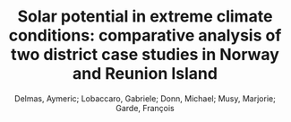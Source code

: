 ---
layout: technique
title: "Solar potential in extreme climate conditions: comparative analysis of two district case studies in Norway and Reunion Island"
system: "False"
technique: "False"
design_study: "False"
evaluation: "False"
data: "False"
analysis: "True"
generation: "False"
curation_and_transformation: "False"
management: "False"
modeling: "True"
urban_analysis: "True"
visualization: "False"
sunlight_access: "True"
wind_ventilation: "False"
view_impact: "False"
energy: "False"
damage_and_disaster_management: "False"
climate: "False"
sound: "False"
property_cadastre: "False"
others: "False"
lookup: "False"
browse: "False"
locate: "False"
explore: "True"
identify: "True"
compare: "True"
summarize: "False"
distribution: "True"
trends: "False"
outliers: "True"
extremes: "True"
features: "False"
target_discovery: "False"
target_access: "True"
spatial_relation: "True"
buildings: "True"
streets: "False"
nature: "False"
uniform_discretization: "False"
structural_subdivision: "False"
univariate: "True"
multivariate: "False"
volumetric: "False"
temporal: "False"
sensing: "False"
statistical: "False"
simulation_based: "True"
learning_based: "False"
surveyed: "False"
site: "True"
block: "True"
multi_block: "False"
city: "False"
va_wo_model: "False"
post_model: "False"
model_integrated: "False"
assisted_models: "False"
overlay: "True"
embedded: "False"
linked: "False"
temporal_jx: "False"
spatial_jx: "False"
filter: "False"
aggregate: "False"
embed: "False"
glyphs: "False"
bar_charts: "False"
scatterplots: "False"
matrix: "False"
parallel_coordinates: "False"
map_2d: "False"
map_3d: "True"
walking: "False"
steering: "False"
selection_based: "False"
manipulation_based: "True"
distortion: "False"
ghosting: "False"
culling: "False"
birds_view: "True"
multi_view: "False"
assisted_steering: "False"
other: "False"
vr_cave: "False"
ar: "False"
desktop: "True"
mobile: "False"
case_study: "True"
user_study: "False"
statistical_evaluation: "False"
expert_interviews: "False"
key: "ULNH3L2C"
item_type: "conferencePaper"
publication_year: "2016"
author: "Delmas, Aymeric; Lobaccaro, Gabriele; Donn, Michael; Musy, Marjorie; Garde, François"
publication_title: "Symposium on Simulation for Architecture and Urban Design"
isbn: "nan"
issn: "nan"
doi: "nan"
url_paper: "nan"
abstract_note: "nan"
date_added: "2023-01-30 00:02:55"
date_modified: "2023-01-30 00:02:55"
access_date: "nan"
pages: "nan"
num_pages: "nan"
issue: "nan"
volume: "nan"
number_of_volumes: "nan"
journal_abbreviation: "nan"
short_title: "nan"
series: "nan"
series_number: "nan"
series_text: "nan"
series_title: "nan"
publisher: "nan"
place: "nan"
language: "nan"
rights: "nan"
type: "nan"
archive: "nan"
archive_location: "nan"
library_catalog: "nan"
call_number: "nan"
extra: "nan"
notes: "nan"
link_attachments: "nan"
manual_tags: "nan"
automatic_tags: "nan"
editor: "nan"
series_editor: "nan"
translator: "nan"
contributor: "nan"
attorney_agent: "nan"
book_author: "nan"
cast_member: "nan"
commenter: "nan"
composer: "nan"
cosponsor: "nan"
counsel: "nan"
interviewer: "nan"
producer: "nan"
recipient: "nan"
reviewed_author: "nan"
scriptwriter: "nan"
words_by: "nan"
guest: "nan"
number: "nan"
edition: "nan"
running_time: "nan"
scale: "nan"
medium: "nan"
artwork_size: "nan"
filing_date: "nan"
application_number: "nan"
assignee: "nan"
issuing_authority: "nan"
country: "nan"
meeting_name: "nan"
conference_name: "nan"
court: "nan"
references: "nan"
reporter: "nan"
legal_status: "nan"
priority_numbers: "nan"
programming_language: "nan"
version: "nan"
system: "nan"
code: "nan"
code_number: "nan"
section: "nan"
session: "nan"
committee: "nan"
history: "nan"
legislative_body: "nan"
---
